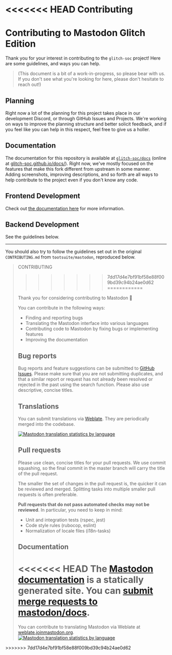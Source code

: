 <<<<<<< HEAD
Contributing
=======
#  Contributing to Mastodon Glitch Edition  #

Thank you for your interest in contributing to the `glitch-soc` project!
Here are some guidelines, and ways you can help.

>   (This document is a bit of a work-in-progress, so please bear with us.
>   If you don't see what you're looking for here, please don't hesitate to reach out!)

##  Planning  ##

Right now a lot of the planning for this project takes place in our development Discord, or through GitHub Issues and Projects.
We're working on ways to improve the planning structure and better solicit feedback, and if you feel like you can help in this respect, feel free to give us a holler.

##  Documentation  ##

The documentation for this repository is available at [`glitch-soc/docs`](https://github.com/glitch-soc/docs) (online at [glitch-soc.github.io/docs/](https://glitch-soc.github.io/docs/)).
Right now, we've mostly focused on the features that make this fork different from upstream in some manner.
Adding screenshots, improving descriptions, and so forth are all ways to help contribute to the project even if you don't know any code.

##  Frontend Development  ##

Check out [the documentation here](https://glitch-soc.github.io/docs/contributing/frontend/) for more information.

##  Backend Development  ##

See the guidelines below.

 - - -

You should also try to follow the guidelines set out in the original `CONTRIBUTING.md` from `tootsuite/mastodon`, reproduced below.

<blockquote>

CONTRIBUTING
>>>>>>> 7dd17d4e7bf91bf58e88f009bd39c94b24ae0d62
============

Thank you for considering contributing to Mastodon 🐘 

You can contribute in the following ways:

- Finding and reporting bugs
- Translating the Mastodon interface into various languages
- Contributing code to Mastodon by fixing bugs or implementing features
- Improving the documentation

## Bug reports

Bug reports and feature suggestions can be submitted to [GitHub Issues](https://github.com/tootsuite/mastodon/issues). Please make sure that you are not submitting duplicates, and that a similar report or request has not already been resolved or rejected in the past using the search function. Please also use descriptive, concise titles.

## Translations

You can submit translations via [Weblate](https://weblate.joinmastodon.org/). They are periodically merged into the codebase.

[![Mastodon translation statistics by language](https://weblate.joinmastodon.org/widgets/mastodon/-/multi-auto.svg)](https://weblate.joinmastodon.org/)

## Pull requests

Please use clean, concise titles for your pull requests. We use commit squashing, so the final commit in the master branch will carry the title of the pull request.

The smaller the set of changes in the pull request is, the quicker it can be reviewed and merged. Splitting tasks into multiple smaller pull requests is often preferable.

**Pull requests that do not pass automated checks may not be reviewed**. In particular, you need to keep in mind:

- Unit and integration tests (rspec, jest)
- Code style rules (rubocop, eslint)
- Normalization of locale files (i18n-tasks)

## Documentation

<<<<<<< HEAD
The [Mastodon documentation](https://docs.joinmastodon.org) is a statically generated site. You can [submit merge requests to mastodon/docs](https://source.joinmastodon.org/mastodon/docs).
=======
You can contribute to translating Mastodon via Weblate at [weblate.joinmastodon.org](https://weblate.joinmastodon.org/).
[![Mastodon translation statistics by language](https://weblate.joinmastodon.org/widgets/mastodon/-/multi-auto.svg)](https://weblate.joinmastodon.org/)

</blockquote>
>>>>>>> 7dd17d4e7bf91bf58e88f009bd39c94b24ae0d62

